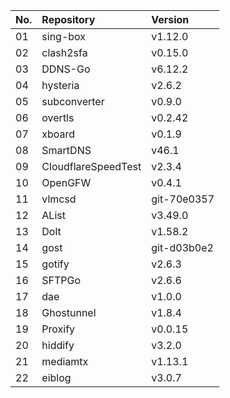 | No. | Repository | Version |
| --- | :--------- | :------ |
| 01 | sing-box | v1.12.0 |
| 02 | clash2sfa | v0.15.0 |
| 03 | DDNS-Go | v6.12.2 |
| 04 | hysteria | v2.6.2 |
| 05 | subconverter | v0.9.0 |
| 06 | overtls | v0.2.42 |
| 07 | xboard | v0.1.9 |
| 08 | SmartDNS | v46.1 |
| 09 | CloudflareSpeedTest | v2.3.4 |
| 10 | OpenGFW | v0.4.1 |
| 11 | vlmcsd | git-70e0357 |
| 12 | AList | v3.49.0 |
| 13 | Dolt | v1.58.2 |
| 14 | gost | git-d03b0e2 |
| 15 | gotify | v2.6.3 |
| 16 | SFTPGo | v2.6.6 |
| 17 | dae | v1.0.0 |
| 18 | Ghostunnel | v1.8.4 |
| 19 | Proxify | v0.0.15 |
| 20 | hiddify | v3.2.0 |
| 21 | mediamtx | v1.13.1 |
| 22 | eiblog | v3.0.7 |
